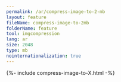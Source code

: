 ```yaml
---
permalink: /ar/compress-image-to-2-mb
layout: feature
fileName: compress-image-to-2mb
folderName: feature
tool: imgcompression
lang: ar
size: 2048
type: mb
nointernationalization: true
---
```

{%- include compress-image-to-X.html -%}
      